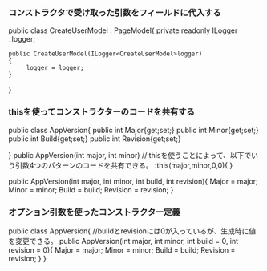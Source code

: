 ### コンストラクタで受け取った引数をフィールドに代入する
public class CreateUserModel : PageModel{
    private readonly ILogger _logger;

    public CreateUserModel(ILogger<CreateUserModel>logger)
    {
        _logger = logger;
    }
}

### thisを使ってコンストラクターのコードを共有する
public class AppVersion{
    public int Major{get;set;}
    public int Minor{get;set;}
    public int Build{get;set;}
    public int Revision{get;set;}

}
public AppVersion(int major, int minor)
// thisを使うことによって、以下でいう引数4つのパターンのコードを共有できる。
:this(major,minor,0,0){
}

public AppVersion(int major, int minor, int build, int revision){
    Major = major;
    Minor = minor;
    Build = build;
    Revision = revision;
}

### オプション引数を使ったコンストラクター定義
public class AppVersion{
//buildとrevisionには0が入っているが、生成時に値を変更できる。
    public AppVersion(int major, int minor, int build = 0, int revision = 0){
        Major = major;
        Minor = minor;
        Build = build;
        Revision = revision;
    }
}